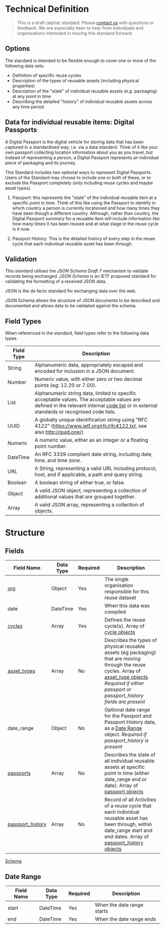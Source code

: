 # Technical Definition

> This is a draft (alpha) standard. Please [contact us](https://reath.id/contact) with questions or feedback. We are especially keen to hear from individuals and organisations interested in moving this standard forward.

## Options

 The standard is intended to be flexible enough to cover one or more of the following data sets:

 - Definition of specific reuse cycles
 - Description of the types of reusable assets (including physical properties)
 - Description of the "state" of individual reusable assets (e.g. packaging) at any point in time
 - Describing the detailed "history" of individual reusable assets across any time period

## Data for individual reusable items: Digital Passports

A Digital Passport is the digital vehicle for storing data that has been captured in a standardised way, i.e. via a data standard. Think of it like your own passport collecting location information about you as you travel, but instead of representing a person, a Digital Passport represents an individual piece of packaging and its journey.

This Standard includes two optional ways to represent Digital Passports. Users of the Standard may choose to include one or both of these, or to exclude the Passport completely (only including reuse cycles and maybe asset types).

1. Passport: this represents the "state" of the individual reusable item at a specific point in time. Think of this like using the Passport to identify in which country a person is currently locationed and how many times they have been though a different country. Although, rather than country, the Digital Passport summary for a reusable item will include information like how many times it has been reused and at what stage in the reuse cycle is it now.

1. Passport History: This is the detailed history of every step in the reuse cycle that each individual reusable asset has been through.

## Validation

This standard utilises the *JSON Schema Draft 7* mechanism to validate records being exchanged. *JSON Schema* is an IETF proposed standard for validating the formatting of a received JSON data.

JSON is the de facto standard for exchanging data over the web.

JSON Schema allows the structure of JSON documents to be described and documented and allows data to be validated against the schema. 

## Field Types

When referenced in the standard, field types refer to the following data types.


Field Type | Description
---------- | -----------
String|Alphanumeric data, appropriately escaped and encoded for inclusion in a JSON document. 
Number|Numeric value, with either zero or two decimal points (eg: 12.20 or 7.00). 
List|Alphanumeric string data, limited to specific acceptable values. The acceptable values are defined in the relevant internal [code list](./standard/codelists) or in external standards or recognised code lists.
UUID|A globally unique identification string using "RFC 4122" (https://www.ietf.org/rfc/rfc4122.txt, see also http://guid.one/).
Numeric|A numeric value, either as an integer or a  floating point number.
DateTime|An RFC 3339 compliant date string, including date, time, and time zone.
URL|A String, representing a valid URL including protocol, host, and if applicable, a path and query string.
Boolean|A boolean string of either true, or false.
Object|A valid JSON object, representing a collection of additional values that are grouped together.
Array|A valid JSON array, representing a collection of objects.


# Structure


## Fields

Field Name | Data Type | Required | Description
---------- | --------- | -------- | -----------
[org](./1:%20org)|Object|Yes|The single organisation responsible for this reuse dataset
date|DateTime|Yes|When this data was compiled
[cycles](./2:%20cycle)|Array|Yes|Defines the reuse cycle(s). Array of [cycle objects](./2:%20cycle)
[asset_types](./3:%20asset_type)|Array|No|Describes the types of physical reusable assets (eg packaging) that are moving through the reuse cycles. Array of [asset_type objects](./3:%20asset_type). *Required if either passport or passport_history fields are present*
date_range|Object|No|Optional date range for the Passport and Passport History data, as a [Date Range](./#Date%20Range) object. *Required if passport_history is present*
[passports](./4:%20passport)|Array|No|Describes the state of all individual reusable assets at specific point in time (either date_range end or date). Array of [passport objects](./4:%20passport)
[passport_history](./5:%20passport_history)|Array|No|Record of all Activities of a reuse cycle that each individual reusable asset has been through, within date_range start and end dates. Array of [passport_history objects](./5:%20passport_history)

[Schema](../schema/reuse.schema.json)

## Date Range

Field Name | Data Type | Required | Description
---------- | --------- | -------- | -----------
start|DateTime|Yes|When the date range starts
end|DateTime|Yes|When the date range ends
